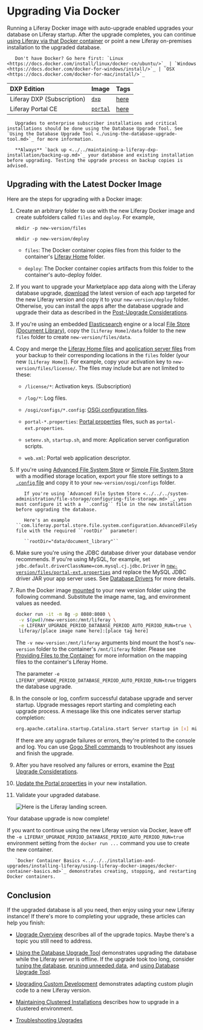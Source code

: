 # Upgrading Via Docker

Running a Liferay Docker image with auto-upgrade enabled upgrades your database on Liferay startup. After the upgrade completes, you can continue [using Liferay via that Docker container](../../../installation-and-upgrades/installing-liferay/using-liferay-docker-images/docker-container-basics.md) or point a new Liferay on-premises installation to the upgraded database.

```important::
   Don't have Docker? Go here first: `Linux <https://docs.docker.com/install/linux/docker-ce/ubuntu/>`_ | `Windows <https://docs.docker.com/docker-for-windows/install/>`_ | `OSX <https://docs.docker.com/docker-for-mac/install/>`_
```

| DXP Edition | Image | Tags |
| :---------- | :---- | :--- |
| Liferay DXP (Subscription)| [`dxp`](https://hub.docker.com/r/liferay/dxp) | [here](https://hub.docker.com/r/liferay/dxp/tags) |
| Liferay Portal CE | [`portal`](https://hub.docker.com/r/liferay/portal) | [here](https://hub.docker.com/r/liferay/portal/tags) |

```important::
   Upgrades to enterprise subscriber installations and critical installations should be done using the Database Upgrade Tool. See `Using the Database Upgrade Tool <./using-the-database-upgrade-tool.md>`_ for more information.
```

```important::
   **Always** `back up <../../maintaining-a-liferay-dxp-installation/backing-up.md>`_ your database and existing installation before upgrading. Testing the upgrade process on backup copies is advised.
```

## Upgrading with the Latest Docker Image

Here are the steps for upgrading with a Docker image:

1. Create an arbitrary folder to use with the new Liferay Docker image and create subfolders called `files` and `deploy`. For example,

    ```
    mkdir -p new-version/files
    ```

    ```
    mkdir -p new-version/deploy
    ```

    * `files`: The Docker container copies files from this folder to the container's [Liferay Home](../../reference/liferay-home.md) folder.

    * `deploy`: The Docker container copies artifacts from this folder to the container's auto-deploy folder.

1. If you want to upgrade your Marketplace app data along with the Liferay database upgrade, [download](../../../system-administration/installing-and-managing-apps/installing-apps/downloading-apps.md) the latest version of each app targeted for the new Liferay version and copy it to your `new-version/deploy` folder. Otherwise, you can install the apps after the database upgrade and upgrade their data as described in the [Post-Upgrade Considerations](./post-upgrade-considerations.md).

1. If you're using an embedded [Elasticsearch](../../../using-search/installing-and-upgrading-a-search-engine/elasticsearch/getting-started-with-elasticsearch.md) engine or a local [File Store \(Document Library\)](../../../system-administration/file-storage/configuring-file-storage.md), copy the `[Liferay Home]/data` folder to the new `files` folder to create `new-version/files/data`.

1. Copy and merge the [Liferay Home files](../../maintaining-a-liferay-dxp-installation/backing-up.md#liferay-home) and [application server files](../../maintaining-a-liferay-dxp-installation/backing-up.md#application-server) from your backup to their corresponding locations in the `files` folder (your new `[Liferay Home]`). For example, copy your activation key to `new-version/files/license/`. The files may include but are not limited to these:

    * `/license/*`: Activation keys. (Subscription)

    * `/log/*`: Log files.

    * `/osgi/configs/*.config`: [OSGi configuration files](../../../system-administration/configuring-liferay/configuration-files-and-factories/using-configuration-files.md).

    * `portal-*.properties`: [Portal properties](../../reference/portal-properties.md) files, such as `portal-ext.properties`.

    * `setenv.sh`, `startup.sh`, and more: Application server configuration scripts.

    * `web.xml`: Portal web application descriptor.

1. If you're using [Advanced File System Store](../../../system-administration/file-storage/configuring-file-storage.md) or [Simple File System Store](../../../system-administration/file-storage/other-file-store-types/simple-file-system-store.md) with a modified storage location, export your file store settings to a [`.config` file](../../../system-administration/configuring-liferay/configuration-files-and-factories/using-configuration-files.md#creating-configuration-files) and copy it to your `new-version/osgi/configs` folder.

    ```important::
       If you're using `Advanced File System Store <../../../system-administration/file-storage/configuring-file-storage.md>`_, you must configure it with a ``.config`` file in the new installation before upgrading the database.

       Here's an example  ``com.liferay.portal.store.file.system.configuration.AdvancedFileSystemStoreConfiguration.config`` file with the required ``rootDir`` parameter:

       ``rootDir="data/document_library"``
    ```

1. Make sure you're using the JDBC database driver your database vendor recommends. If you're using MySQL, for example, set `jdbc.default.driverClassName=com.mysql.cj.jdbc.Driver` in [`new-version/files/portal-ext.properties`](../../reference/portal-properties.md) and replace the MySQL JDBC driver JAR your app server uses. See [Database Drivers](../configuration-and-infrastructure/migrating-configurations-and-properties.md#database-drivers) for more details.

1. Run the Docker image [mounted](../../installing-liferay/using-liferay-docker-images/providing-files-to-the-container.md) to your new version folder using the following command. Substitute the image name, tag, and environment values as needed.

    ```bash
    docker run -it -m 8g -p 8080:8080 \
     -v $(pwd)/new-version:/mnt/liferay \
     -e LIFERAY_UPGRADE_PERIOD_DATABASE_PERIOD_AUTO_PERIOD_RUN=true \
     liferay/[place image name here]:[place tag here]
    ```

    The `-v new-version:/mnt/liferay` arguments bind mount the host's `new-version` folder to the container's `/mnt/liferay` folder. Please see [Providing Files to the Container](../../installing-liferay/using-liferay-docker-images/providing-files-to-the-container.md) for more information on the mapping files to the container's Liferay Home.

    The parameter `-e LIFERAY_UPGRADE_PERIOD_DATABASE_PERIOD_AUTO_PERIOD_RUN=true` triggers the database upgrade.

1. In the console or log, confirm successful database upgrade and server startup. Upgrade messages report starting and completing each upgrade process. A message like this one indicates server startup completion:

    ```bash
    org.apache.catalina.startup.Catalina.start Server startup in [x] milliseconds
    ```

    If there are any upgrade failures or errors, they're printed to the console and log. You can use [Gogo Shell commands](../upgrade-stability-and-performance/upgrading-modules-using-gogo-shell.md) to troubleshoot any issues and finish the upgrade.

1. After you have resolved any failures or errors, examine the [Post Upgrade Considerations](./post-upgrade-considerations.md).

1. [Update the Portal properties](../configuration-and-infrastructure/migrating-configurations-and-properties.md#migrating-portal-properties) in your new installation.

1. Validate your upgraded database.

    ![Here is the Liferay landing screen.](./upgrading-via-docker/images/01.png)

Your database upgrade is now complete!

If you want to continue using the new Liferay version via Docker, leave off the ``-e LIFERAY_UPGRADE_PERIOD_DATABASE_PERIOD_AUTO_PERIOD_RUN=true`` environment setting from the ``docker run ...`` command you use to create the new container.

```note::
   `Docker Container Basics <../../../installation-and-upgrades/installing-liferay/using-liferay-docker-images/docker-container-basics.md>`_ demonstrates creating, stopping, and restarting Docker containers.
```

## Conclusion

If the upgraded database is all you need, then enjoy using your new Liferay instance! If there's more to completing your upgrade, these articles can help you finish:

* [Upgrade Overview](./upgrade-overview.md) describes all of the upgrade topics. Maybe there's a topic you still need to address.

* [Using the Database Upgrade Tool](./using-the-database-upgrade-tool.md) demonstrates upgrading the database while the Liferay server is offline. If the upgrade took too long, consider [tuning the database](../upgrade-stability-and-performance/database-tuning-for-upgrades.md), [pruning unneeded data](../upgrade-stability-and-performance/database-pruning-for-faster-upgrades.md), and [using Database Upgrade Tool](./using-the-database-upgrade-tool.md).

* [Upgrading Custom Development](../upgrading_custom_development.html) demonstrates adapting custom plugin code to a new Liferay version.

* [Maintaining Clustered Installations](../../maintaining-a-liferay-dxp-installation/maintaining-clustered-installations/maintaining-clustered-installations.md) describes how to upgrade in a clustered environment.

* [Troubleshooting Upgrades](../reference/troubleshooting-upgrades.md)